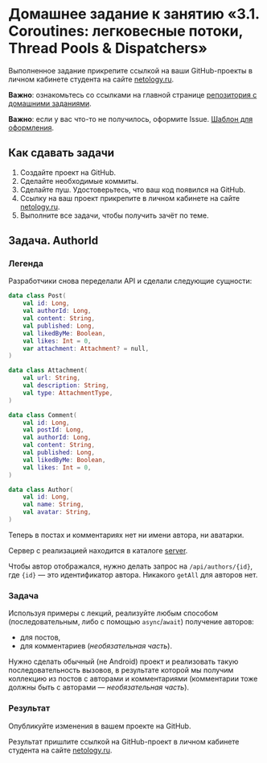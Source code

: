 # Домашнее задание к занятию «3.1. Coroutines: легковесные потоки, Thread Pools & Dispatchers»

Выполненное задание прикрепите ссылкой на ваши GitHub-проекты в личном кабинете студента на сайте [netology.ru](https://netology.ru).

**Важно**: ознакомьтесь со ссылками на главной странице [репозитория с домашними заданиями](../README.md).

**Важно**: если у вас что-то не получилось, оформите Issue. [Шаблон для оформления](../report-requirements.md).

## Как сдавать задачи

1. Создайте проект на GitHub.
1. Сделайте необходимые коммиты.
1. Сделайте пуш. Удостоверьтесь, что ваш код появился на GitHub.
1. Ссылку на ваш проект прикрепите в личном кабинете на сайте [netology.ru](https://netology.ru).
1. Выполните все задачи, чтобы получить зачёт по теме.

## Задача. AuthorId

### Легенда

Разработчики снова переделали API и сделали следующие сущности:
```kotlin
data class Post(
    val id: Long,
    val authorId: Long,
    val content: String,
    val published: Long,
    val likedByMe: Boolean,
    val likes: Int = 0,
    var attachment: Attachment? = null,
)

data class Attachment(
    val url: String,
    val description: String,
    val type: AttachmentType,
)

data class Comment(
    val id: Long,
    val postId: Long,
    val authorId: Long,
    val content: String,
    val published: Long,
    val likedByMe: Boolean,
    val likes: Int = 0,
)

data class Author(
    val id: Long,
    val name: String,
    val avatar: String,
)
```

Теперь в постах и комментариях нет ни имени автора, ни аватарки.

Сервер с реализацией находится в каталоге [server](server).

Чтобы автор отображался, нужно делать запрос на `/api/authors/{id}`, где `{id}` — это идентификатор автора. Никакого `getAll` для авторов нет.

### Задача

Используя примеры с лекций, реализуйте любым способом (последовательным, либо с помощью `async`/`await`) получение авторов:
* для постов,
* для комментариев (*необязательная часть*).

Нужно сделать обычный (не Android) проект и реализовать такую последовательность вызовов, в результате которой мы получим коллекцию из постов с авторами и комментариями (комментарии тоже должны быть с авторами — *необязательная часть*).

### Результат

Опубликуйте изменения в вашем проекте на GitHub.

Результат пришлите ссылкой на GitHub-проект в личном кабинете студента на сайте [netology.ru](https://netology.ru).
